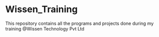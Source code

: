 # Wissen_Training
This repository contains all the programs and projects done during my training @Wissen Technology Pvt Ltd
